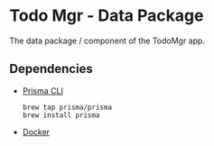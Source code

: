 # Todo Mgr - Data Package

The data package / component of the TodoMgr app.

## Dependencies
 * [Prisma CLI](https://www.prisma.io/docs/1.34/get-started/01-setting-up-prisma-new-database-TYPESCRIPT-t002/)
   ```
   brew tap prisma/prisma
   brew install prisma
   ```
 * [Docker](https://www.prisma.io/docs/1.34/get-started/01-setting-up-prisma-new-database-TYPESCRIPT-t002/#install-docker)